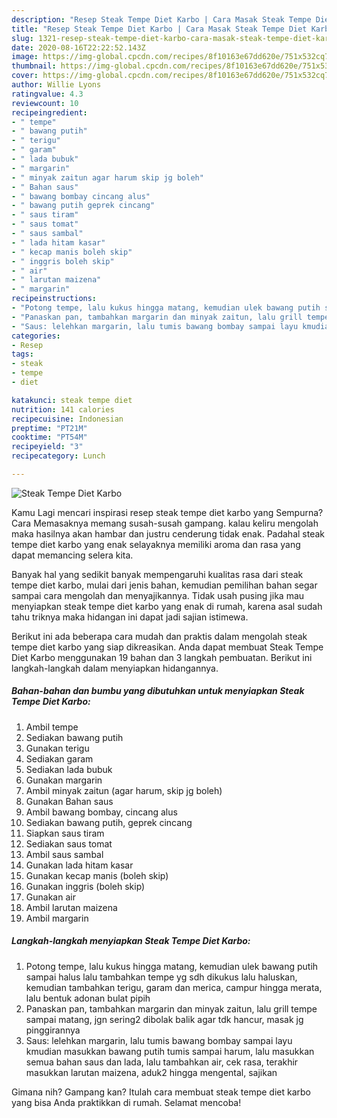 ```yaml
---
description: "Resep Steak Tempe Diet Karbo | Cara Masak Steak Tempe Diet Karbo Yang Enak Dan Lezat"
title: "Resep Steak Tempe Diet Karbo | Cara Masak Steak Tempe Diet Karbo Yang Enak Dan Lezat"
slug: 1321-resep-steak-tempe-diet-karbo-cara-masak-steak-tempe-diet-karbo-yang-enak-dan-lezat
date: 2020-08-16T22:22:52.143Z
image: https://img-global.cpcdn.com/recipes/8f10163e67dd620e/751x532cq70/steak-tempe-diet-karbo-foto-resep-utama.jpg
thumbnail: https://img-global.cpcdn.com/recipes/8f10163e67dd620e/751x532cq70/steak-tempe-diet-karbo-foto-resep-utama.jpg
cover: https://img-global.cpcdn.com/recipes/8f10163e67dd620e/751x532cq70/steak-tempe-diet-karbo-foto-resep-utama.jpg
author: Willie Lyons
ratingvalue: 4.3
reviewcount: 10
recipeingredient:
- " tempe"
- " bawang putih"
- " terigu"
- " garam"
- " lada bubuk"
- " margarin"
- " minyak zaitun agar harum skip jg boleh"
- " Bahan saus"
- " bawang bombay cincang alus"
- " bawang putih geprek cincang"
- " saus tiram"
- " saus tomat"
- " saus sambal"
- " lada hitam kasar"
- " kecap manis boleh skip"
- " inggris boleh skip"
- " air"
- " larutan maizena"
- " margarin"
recipeinstructions:
- "Potong tempe, lalu kukus hingga matang, kemudian ulek bawang putih sampai halus lalu tambahkan tempe yg sdh dikukus lalu haluskan, kemudian tambahkan terigu, garam dan merica, campur hingga merata, lalu bentuk adonan bulat pipih"
- "Panaskan pan, tambahkan margarin dan minyak zaitun, lalu grill tempe sampai matang, jgn sering2 dibolak balik agar tdk hancur, masak jg pinggirannya"
- "Saus: lelehkan margarin, lalu tumis bawang bombay sampai layu kmudian masukkan bawang putih tumis sampai harum, lalu masukkan semua bahan saus dan lada, lalu tambahkan air, cek rasa, terakhir masukkan larutan maizena, aduk2 hingga mengental, sajikan"
categories:
- Resep
tags:
- steak
- tempe
- diet

katakunci: steak tempe diet 
nutrition: 141 calories
recipecuisine: Indonesian
preptime: "PT21M"
cooktime: "PT54M"
recipeyield: "3"
recipecategory: Lunch

---
```



![Steak Tempe Diet Karbo](https://img-global.cpcdn.com/recipes/8f10163e67dd620e/751x532cq70/steak-tempe-diet-karbo-foto-resep-utama.jpg)

Kamu Lagi mencari inspirasi resep steak tempe diet karbo yang Sempurna? Cara Memasaknya memang susah-susah gampang. kalau keliru mengolah maka hasilnya akan hambar dan justru cenderung tidak enak. Padahal steak tempe diet karbo yang enak selayaknya memiliki aroma dan rasa yang dapat memancing selera kita.



Banyak hal yang sedikit banyak mempengaruhi kualitas rasa dari steak tempe diet karbo, mulai dari jenis bahan, kemudian pemilihan bahan segar sampai cara mengolah dan menyajikannya. Tidak usah pusing jika mau menyiapkan steak tempe diet karbo yang enak di rumah, karena asal sudah tahu triknya maka hidangan ini dapat jadi sajian istimewa.


Berikut ini ada beberapa cara mudah dan praktis dalam mengolah steak tempe diet karbo yang siap dikreasikan. Anda dapat membuat Steak Tempe Diet Karbo menggunakan 19 bahan dan 3 langkah pembuatan. Berikut ini langkah-langkah dalam menyiapkan hidangannya.

<!--inarticleads1-->

##### Bahan-bahan dan bumbu yang dibutuhkan untuk menyiapkan Steak Tempe Diet Karbo:

1. Ambil  tempe
1. Sediakan  bawang putih
1. Gunakan  terigu
1. Sediakan  garam
1. Sediakan  lada bubuk
1. Gunakan  margarin
1. Ambil  minyak zaitun (agar harum, skip jg boleh)
1. Gunakan  Bahan saus
1. Ambil  bawang bombay, cincang alus
1. Sediakan  bawang putih, geprek cincang
1. Siapkan  saus tiram
1. Sediakan  saus tomat
1. Ambil  saus sambal
1. Gunakan  lada hitam kasar
1. Gunakan  kecap manis (boleh skip)
1. Gunakan  inggris (boleh skip)
1. Gunakan  air
1. Ambil  larutan maizena
1. Ambil  margarin




<!--inarticleads2-->

##### Langkah-langkah menyiapkan Steak Tempe Diet Karbo:

1. Potong tempe, lalu kukus hingga matang, kemudian ulek bawang putih sampai halus lalu tambahkan tempe yg sdh dikukus lalu haluskan, kemudian tambahkan terigu, garam dan merica, campur hingga merata, lalu bentuk adonan bulat pipih
1. Panaskan pan, tambahkan margarin dan minyak zaitun, lalu grill tempe sampai matang, jgn sering2 dibolak balik agar tdk hancur, masak jg pinggirannya
1. Saus: lelehkan margarin, lalu tumis bawang bombay sampai layu kmudian masukkan bawang putih tumis sampai harum, lalu masukkan semua bahan saus dan lada, lalu tambahkan air, cek rasa, terakhir masukkan larutan maizena, aduk2 hingga mengental, sajikan




Gimana nih? Gampang kan? Itulah cara membuat steak tempe diet karbo yang bisa Anda praktikkan di rumah. Selamat mencoba!
